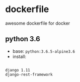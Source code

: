 # dockerfile
awesome dockerfile for docker


## python 3.6

- base: `python:3.6.5-alpine3.6`
- install:

```

django 1.11
django-rest-framework


```




